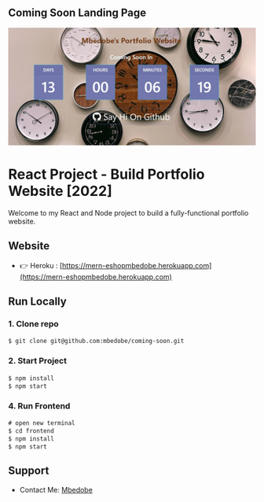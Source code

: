 ## Coming Soon Landing Page

![comingsoon](/public/images/img1.jpg)

# React Project - Build Portfolio Website [2022]

Welcome to my React and Node project to build a fully-functional portfolio website.

## Website

- 👉 Heroku : [https://mern-eshopmbedobe.herokuapp.com](https://mern-eshopmbedobe.herokuapp.com)

## Run Locally

### 1. Clone repo

```
$ git clone git@github.com:mbedobe/coming-soon.git

```

### 2. Start Project

```
$ npm install
$ npm start
```

### 4. Run Frontend

```
# open new terminal
$ cd frontend
$ npm install
$ npm start
```

## Support

- Contact Me: [Mbedobe](mailto:reinittservices@gmail.com)
